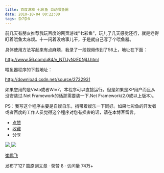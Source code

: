 ```yaml
---
title: 百度游戏 七彩鱼 自动喂鱼器
date: 2010-10-04 00:22:00
tags: 杂7杂8
---
```

前几天有朋友推荐我玩百度的网页游戏“七彩鱼”，玩儿了几天感觉还行，就是老得盯着喂鱼太麻烦。十一闲着没啥事儿干，于是就自己写了个喂鱼器。

具体使用方法写起来有点麻烦，我录了一段视频传到了56上，地址在下面：

[ http://www.56.com/u84/v_NTUyNzE0NjU.html
](http://www.56.com/u84/v_NTUyNzE0NjU.html)

喂鱼器程序的下载地址：

[ http://download.csdn.net/source/2732931
](http://download.csdn.net/source/2732931)

如果您用的是Vista或者Win7，本程序可以直接运行。但是如果是XP用户而且从没安装过.Net Framework的话那需要装一下.Net
Framework(2.0或以上版本)。

PS：我写这个程序主要是自娱自乐，捎带着娱乐一下同好。如果七彩鱼的开发者或者百度的工作人员觉得这个程序对您有损害的话，请在本博客留言。

  * [ 点赞  ](javascript:;)
  * [ 收藏  ](javascript:;)
  * [ 分享 ](javascript:;)

[ ![](https://profile.csdnimg.cn/5/2/5/3_cuipengfei1)
![](https://g.csdnimg.cn/static/user-reg-year/1x/11.png)
](https://blog.csdn.net/cuipengfei1)

[ 崔鹏飞 ](https://blog.csdn.net/cuipengfei1)

发布了127 篇原创文章  ·  获赞 8  ·  访问量 74万+

